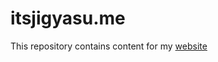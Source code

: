# itsjigyasu.me

This repository contains content for my <a href="https://itsjigyasu.me">website</a>